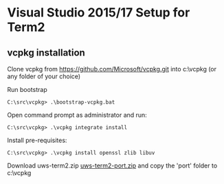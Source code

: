 # Visual Studio 2015/17 Setup for Term2

[//]: # (Image References)
[ports_folder]: ./images/ports_folder.png

## vcpkg installation

Clone vcpkg from https://github.com/Microsoft/vcpkg.git into c:\vcpkg (or any folder of your choice)

Run bootstrap

```
C:\src\vcpkg> .\bootstrap-vcpkg.bat
```

Open command prompt as administrator and run:

```
C:\src\vcpkg> .\vcpkg integrate install
```

Install pre-requisites:

```
C:\src\vcpkg> .\vcpkg install openssl zlib libuv
```

Download uws-term2.zip [uws-term2-port.zip](https://raw.githubusercontent.com/drganjoo/term2-setup/master/uws-term2-ports.zip) and copy the 'port' folder to c:\vcpkg


